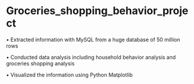 # Groceries_shopping_behavior_project

• Extracted information with MySQL from a huge database of 50 million rows

• Conducted data analysis including household behavior analysis and groceries shopping analysis

• Visualized the information using Python Matplotlib
